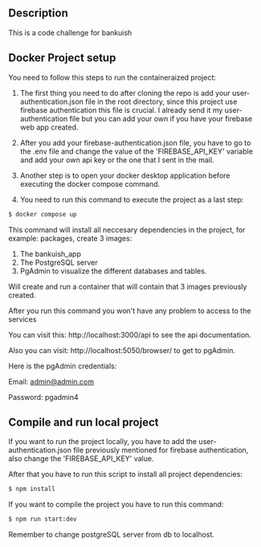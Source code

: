 ## Description

This is a code challenge for bankuish

## Docker Project setup

You need to follow this steps to run the containeraized project:

1. The first thing you need to do after cloning the repo is add your user-authentication.json file in the root directory, since this project use firebase authentication this file is crucial.
I already send it my user-authentication file but you can add your own if you have your firebase web app created.

2. After you add your firebase-authentication.json file, you have to go to the .env file and change the value of the 'FIREBASE_API_KEY' variable and add your own api key or the one that I sent in the mail.

3. Another step is to open your docker desktop application before executing the docker compose command.

4. You need to run this command to execute the project as a last step:
```bash
$ docker compose up
```

This command will install all neccesary dependencies in the project, for example: packages, create 3 images:
1. The bankuish_app
2. The PostgreSQL server
3. PgAdmin to visualize the different databases and tables.

Will create and run a container that will contain that 3 images previously created.

After you run this command you won't have any problem to access to the services

You can visit this: http://localhost:3000/api
to see the api documentation.

Also you can visit: http://localhost:5050/browser/
to get to pgAdmin.

Here is the pgAdmin credentials:

Email: admin@admin.com

Password: pgadmin4

## Compile and run local project

If you want to run the project locally, you have to add the user-authentication.json file previously mentioned for firebase authentication, also change the 'FIREBASE_API_KEY' value.

After that you have to run this script to install all project dependencies:

```bash
$ npm install
```

If you want to compile the project you have to run this command:

```bash
$ npm run start:dev
```

Remember to change postgreSQL server from db to localhost.
